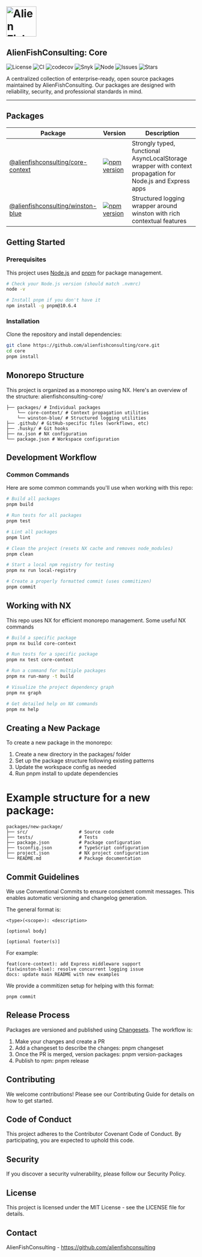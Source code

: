 # <img src="https://images2.imgbox.com/d0/fe/1YGgwXjt_o.png" width="80" alt="Alien Fish Logo"> 
## AlienFishConsulting: Core

![License](https://img.shields.io/badge/license-MIT-blue.svg)
![CI](https://github.com/alienfish-consulting/core/actions/workflows/ci.yml/badge.svg?branch=development)
![codecov](https://codecov.io/gh/alienfish-consulting/core/branch/main/graph/badge.svg)
![Snyk](https://snyk.io/test/github/alienfishconsulting/core/badge.svg)
![Node](https://img.shields.io/badge/node-%3E%3D18.0.0-brightgreen.svg)
![Issues](https://img.shields.io/github/issues/alienfish-consulting/core)
![Stars](https://img.shields.io/github/stars/alienfish-consulting/core?style=social)


A centralized collection of enterprise-ready, open source packages maintained by AlienFishConsulting. Our packages are designed with reliability, security, and professional standards in mind.

---

## Packages

| Package | Version | Description |
|---------|---------|-------------|
| [@alienfishconsulting/core-context](./packages/core-context) | [![npm version](https://img.shields.io/npm/v/@alienfishconsulting/core-context.svg)](https://www.npmjs.com/package/@alienfishconsulting/core-context) | Strongly typed, functional AsyncLocalStorage wrapper with context propagation for Node.js and Express apps |
| [@alienfishconsulting/winston-blue](./packages/winston-blue) | [![npm version](https://img.shields.io/npm/v/@alienfishconsulting/winston-blue.svg)](https://www.npmjs.com/package/@alienfishconsulting/winston-blue) | Structured logging wrapper around winston with rich contextual features |

## Getting Started

### Prerequisites

This project uses [Node.js](https://nodejs.org/) and [pnpm](https://pnpm.io/) for package management.

```bash
# Check your Node.js version (should match .nvmrc)
node -v

# Install pnpm if you don't have it
npm install -g pnpm@10.6.4
```

### Installation

Clone the repository and install dependencies:

```bash
git clone https://github.com/alienfishconsulting/core.git
cd core
pnpm install
```

## Monorepo Structure

This project is organized as a monorepo using NX. Here's an overview of the structure:
alienfishconsulting-core/ 

```
├── packages/ # Individual packages 
    └── core-context/ # Context propagation utilities 
    └── winston-blue/ # Structured logging utilities 
├── .github/ # GitHub-specific files (workflows, etc) 
├── .husky/ # Git hooks 
├── nx.json # NX configuration 
└── package.json # Workspace configuration
```


## Development Workflow

### Common Commands

Here are some common commands you'll use when working with this repo:

```bash
# Build all packages
pnpm build

# Run tests for all packages
pnpm test

# Lint all packages
pnpm lint

# Clean the project (resets NX cache and removes node_modules)
pnpm clean

# Start a local npm registry for testing
pnpm nx run local-registry

# Create a properly formatted commit (uses commitizen)
pnpm commit
```

## Working with NX

This repo uses NX for efficient monorepo management. Some useful NX commands

```bash 
# Build a specific package
pnpm nx build core-context

# Run tests for a specific package
pnpm nx test core-context

# Run a command for multiple packages
pnpm nx run-many -t build

# Visualize the project dependency graph
pnpm nx graph

# Get detailed help on NX commands
pnpm nx help
```

## Creating a New Package
To create a new package in the monorepo:

1. Create a new directory in the packages/ folder
2. Set up the package structure following existing patterns
3. Update the workspace config as needed
4. Run pnpm install to update dependencies 

# Example structure for a new package:
```
packages/new-package/
├── src/                   # Source code
├── tests/                 # Tests
├── package.json           # Package configuration
├── tsconfig.json          # TypeScript configuration
├── project.json           # NX project configuration
└── README.md              # Package documentation
```

## Commit Guidelines
We use Conventional Commits to ensure consistent commit messages. This enables automatic versioning and changelog generation.

The general format is:
```
<type>(<scope>): <description>

[optional body]

[optional footer(s)]
```
For example:

```
feat(core-context): add Express middleware support
fix(winston-blue): resolve concurrent logging issue
docs: update main README with new examples
```

We provide a commitizen setup for helping with this format:

`pnpm commit`

## Release Process
Packages are versioned and published using [Changesets](https://github.com/changesets/changesets). The workflow is:

1. Make your changes and create a PR
2. Add a changeset to describe the changes: pnpm changeset
3. Once the PR is merged, version packages: pnpm version-packages
4. Publish to npm: pnpm release

## Contributing
We welcome contributions! Please see our Contributing Guide for details on how to get started.

## Code of Conduct
This project adheres to the Contributor Covenant Code of Conduct. By participating, you are expected to uphold this code.

## Security
If you discover a security vulnerability, please follow our Security Policy.

## License
This project is licensed under the MIT License - see the LICENSE file for details.

## Contact
AlienFishConsulting - https://github.com/alienfishconsulting